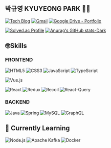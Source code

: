 ## 박규영 KYUYEONG PARK 🏃‍♂️

[![Tech Blog](http://img.shields.io/badge/-Tech%20blog-black?style=flat-square&logo=github&link=https://cloudsoswift.github.io/)](https://cloudsoswift.github.io/)
[![Gmail](https://img.shields.io/badge/Gmail-d14836?style=flat-square&logo=Gmail&logoColor=white&link=mailto:magic9282m@gmail.com)](mailto:magic9282m@gmail.com)
[![Google Drive - Portfolio](https://img.shields.io/badge/Portfolio-4285F4?style=flat-square&logo=googledrive&logoColor=white&link=https://drive.google.com/file/d/1eep8ddftsvUo1JJ1TIg4NTNkNP5oM-mc/view?usp=sharing)](https://drive.google.com/file/d/1oeJRvHm5JmfpH_qA-6t9GaBQWveEMv2m/view?usp=sharing)

[![Solved.ac Profile](http://mazassumnida.wtf/api/v2/generate_badge?boj=ttosciurop)](https://solved.ac/ttosciurop/)
[![Anurag's GitHub stats-Dark](https://github-readme-stats.vercel.app/api?username=cloudsoswift&show_icons=true&theme=dark#gh-dark-mode-only)](https://github.com/anuraghazra/github-readme-stats#gh-dark-mode-only)</br>

## 🤓Skills
###  FRONTEND
![HTML5](https://img.shields.io/badge/HTML5-E34F26.svg?&style=for-the-badge&logo=HTML5&logoColor=white)
![CSS3](https://img.shields.io/badge/CSS3-1572B6.svg?&style=for-the-badge&logo=CSS3&logoColor=white)
![JavaScript](https://img.shields.io/badge/JavaScript-F7DF1E.svg?&style=for-the-badge&logo=JavaScript&logoColor=white)
![TypeScript](https://img.shields.io/badge/TypeScript-3178C6.svg?&style=for-the-badge&logo=TypeScript&logoColor=white)

![Vue.js](https://img.shields.io/badge/Vue.js-4FC08D.svg?&style=for-the-badge&logo=Vue.js&logoColor=white)

![React](https://img.shields.io/badge/React-61DAFB.svg?&style=for-the-badge&logo=React&logoColor=white)
![Redux](https://img.shields.io/badge/Redux-764ABC.svg?&style=for-the-badge&logo=Redux&logoColor=white)
![Recoil](https://img.shields.io/badge/Recoil-3578E5.svg?&style=for-the-badge&logo=Recoil&logoColor=white)
![React-Query](https://img.shields.io/badge/React%20Query-FF4154.svg?&style=for-the-badge&logo=reactquery&logoColor=white)
### BACKEND
![Java](https://img.shields.io/badge/Java-007396.svg?&style=for-the-badge&logo=Java&logoColor=white)
![Spring](https://img.shields.io/badge/Spring-6DB33F.svg?&style=for-the-badge&logo=Spring&logoColor=white)
![MySQL](https://img.shields.io/badge/MySQL-4479A1.svg?&style=for-the-badge&logo=MySQL&logoColor=white)
![GraphQL](https://img.shields.io/badge/GraphQL-E10098.svg?&style=for-the-badge&logo=GraphQL&logoColor=white)
## 🌱 Currently Learning
![Node.js](https://img.shields.io/badge/node.js-339933.svg?&style=for-the-badge&logo=nodedotjs&logoColor=white)
![Apache Kafka](https://img.shields.io/badge/Apache%20Kafka-231F20.svg?&style=for-the-badge&logo=apachekafka&logoColor=white)
![Docker](https://img.shields.io/badge/Docker-2496ED.svg?&style=for-the-badge&logo=docker&logoColor=white)
